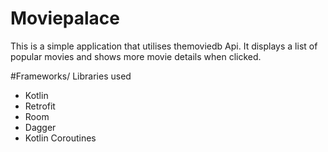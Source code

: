 # Moviepalace
This is a simple application that utilises themoviedb Api. It displays a list of popular movies and shows more movie details when clicked.

#Frameworks/ Libraries used
- Kotlin
- Retrofit
- Room
- Dagger
- Kotlin Coroutines
